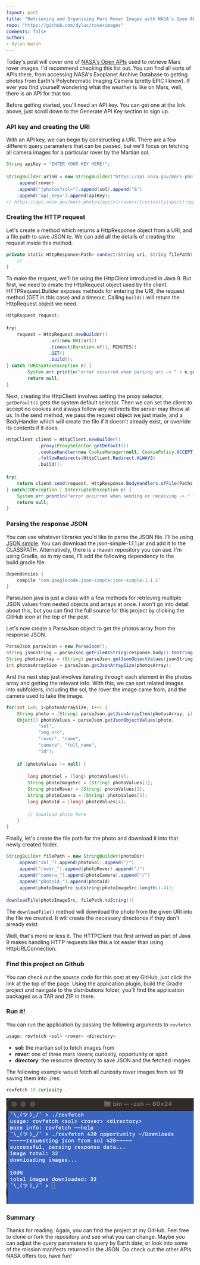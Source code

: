 ```yaml
---
layout: post
title: "Retrieving and Organising Mars Rover Images with NASA’s Open APIs"
repo: "https://github.com/dyluc/roverimages"
comments: false
author:
- Dylan Walsh
---
```


Today's post will cover one of [NASA's Open APIs](https://api.nasa.gov) used to retrieve Mars rover images. I'd recommend checking this list out. You can find all sorts of APIs there, from accessing NASA's Exoplanet Archive Database to getting photos from Earth's Polychromatic Imaging Camera (pretty EPIC I know). If ever you find yourself wondering what the weather is like on Mars, well, there is an API for that too.

Before getting started, you'll need an API key. You can get one at the link above, just scroll down to the Generate API Key section to sign up.

### API key and creating the URI
With an API key, we can begin by constructing a URI. There are a few different query parameters that can be passed, but we'll focus on fetching all camera images for a particular rover by the Martian sol.

```java
String apiKey = "ENTER YOUR KEY HERE!";

StringBuilder uriSB = new StringBuilder("https://api.nasa.gov/mars-photos/api/v1/rovers/")
    .append(rover)
    .append("/photos?sol=").append(sol).append("&")
    .append("api_key=").append(apiKey);
// https://api.nasa.gov/mars-photos/api/v1/rovers/{curiosity|spirit|opportunity}/photos?sol={sol}&api_key={your key}
```

### Creating the HTTP request
Let's create a method which returns a HttpResponse object from a URI, and a file path to save JSON to. We can add all the details of creating the request inside this method.


```java
private static HttpResponse<Path> connect(String uri, String filePath) {
    // ...
}
```

To make the request, we'll be using the HttpClient introduced in Java 9. But first, we need to create the HttpRequest object used by the client. HTTPRequest.Builder exposes methods for entering the URI, the request method (GET in this case) and a timeout. Calling `build()` will return the HttpRequest object we need.

```java
HttpRequest request;

try{
    request = HttpRequest.newBuilder()
                .uri(new URI(uri))
                .timeout(Duration.of(1, MINUTES))
                .GET()
                .build();
} catch (URISyntaxException e) {
        System.err.println("error occurred when parsing uri -> " + e.getLocalizedMessage());
        return null;
}
```

Next, creating the HttpClient involves setting the proxy selector, `getDefault()` gets the system default selector. Then we can set the client to accept no cookies and always follow any redirects the server may throw at us. In the send method, we pass the request object we just made, and a BodyHandler which will create the file if it doesn't already exist, or override its contents if it does.

```java
HttpClient client = HttpClient.newBuilder()
            .proxy(ProxySelector.getDefault())
            .cookieHandler(new CookieManager(null, CookiePolicy.ACCEPT_NONE))
            .followRedirects(HttpClient.Redirect.ALWAYS)
            .build();
            
try{
    return client.send(request, HttpResponse.BodyHandlers.ofFile(Paths.get(filePath), CREATE, WRITE, TRUNCATE_EXISTING));
} catch(IOException | InterruptedException e) {
    System.err.println("error occurred when sending or receiving -> " + e.getLocalizedMessage());
    return null;
}
```

### Parsing the response JSON

You can use whatever libraries you'd like to parse the JSON file. I'll be using [JSON.simple](https://code.google.com/archive/p/json-simple/). You can download the json-simple-1.1.1.jar and add it to the CLASSPATH. Alternatively, there is a maven repository you can use. I'm using Gradle, so in my case, I'll add the following dependency to the build.gradle file:

```groovy
dependencies {
    compile 'com.googlecode.json-simple:json-simple:1.1.1'
}
```

ParseJson.java is just a class with a few methods for retrieving multiple JSON values from nested objects and arrays at once. I won't go into detail about this, but you can find the full source for this project by clicking the GitHub icon at the top of the post.

Let's now create a ParseJson object to get the photos array from the response JSON.

```java
ParseJson parseJson = new ParseJson();
String jsonString = parseJson.getFileAsString(response.body().toString());
String photosArray = (String) parseJson.getJsonObjectValues(jsonString,"photos")[0];
int photosArraySize = parseJson.getJsonArraySize(photosArray);
```

And the next step just involves iterating through each element in the photos array and getting the relevant info. With this, we can sort related images into subfolders, including the sol, the rover the image came from, and the camera used to take the image.

```java
for(int i=0; i<photosArraySize; i++) {
    String photo = (String) parseJson.getJsonArrayItem(photosArray, i);
    Object[] photoValues = parseJson.getJsonObjectValues(photo,
            "sol",
            "img_src",
            "rover", "name",
            "camera", "full_name",
            "id");

    if (photoValues != null) {

        long photoSol = (long) photoValues[0];
        String photoImageSrc = (String) photoValues[1];
        String photoRover = (String) photoValues[2];
        String photoCamera = (String) photoValues[3];
        long photoId = (long) photoValues[4];
        
        // download photo here
    }
}
```

Finally, let's create the file path for the photo and download it into that newly created folder.

```java
StringBuilder filePath = new StringBuilder(photoDir)
    .append("sol_").append(photoSol).append("/")
    .append("rover_").append(photoRover).append("/")
    .append("camera_").append(photoCamera).append("/")
    .append("photoid_").append(photoId)
    .append(photoImageSrc.substring(photoImageSrc.length()-4));

downloadFile(photoImageSrc, filePath.toString())
```


The `downloadFile()` method will download the photo from the given URI into the file we created. It will create the necessary directories if they don't already exist.

Well, that's more or less it. The HTTPClient that first arrived as part of Java 9 makes handling HTTP requests like this a lot easier than using HttpURLConnection.

### Find this project on Github

You can check out the source code for this post at my GitHub, just click the link at the top of the page. Using the application plugin, build the Gradle project and navigate to the distributions folder, you'll find the application packaged as a TAR and ZIP in there.

### Run it!
You can run the application by passing the following arguments to `rovfetch`

```java
usage: rovfetch <sol> <rover> <directory>
```

- **sol**: the martian sol to fetch images from
- **rover**: one of three mars rovers; curiosity, opportunity or spirit
- **directory**: the resource directory to save JSON and the fetched images

The following example would fetch all curiosity rover images from sol 19 saving them into ./res:

```java
rovfetch 19 curiosity .
```

![command](/assets/rover-images/command.png)

### Summary
Thanks for reading. Again, you can find the project at my GitHub. Feel free to clone or fork the repository and see what you can change. Maybe you can adjust the query parameters to query by Earth date, or look into some of the mission manifests returned in the JSON. Do check out the other APIs NASA offers too, have fun!


